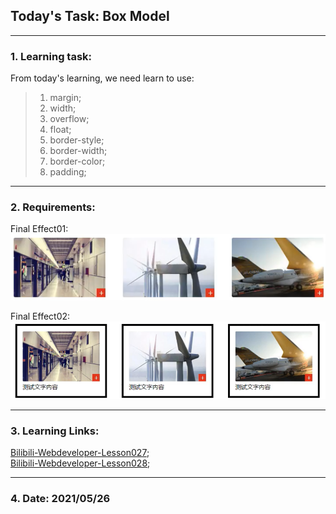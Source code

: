 ## Today's Task: Box Model  
***  
### 1. Learning task:  
From today's learning, we need learn to use:  
> 1. margin;  
> 2. width;  
> 3. overflow;  
> 4. float;  
> 5. border-style;  
> 6. border-width;  
> 7. border-color;  
> 8. padding;  
***  
### 2. Requirements:  
Final Effect01:  
![goal01](img/goal01.png)  

Final Effect02:  
![goal02](img/goal02.png)  
***  
### 3. Learning Links:  
[Bilibili-Webdeveloper-Lesson027](https://www.bilibili.com/video/BV1Bb411v7w8?p=27&spm_id_from=pageDriver);  
[Bilibili-Webdeveloper-Lesson028](https://www.bilibili.com/video/BV1Bb411v7w8?p=28&spm_id_from=pageDriver);    
***  
### 4. Date: 2021/05/26

